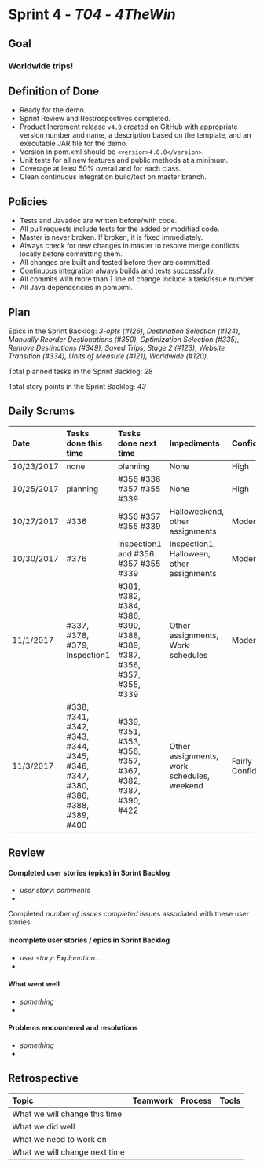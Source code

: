 # Sprint 4 - *T04* - *4TheWin*

## Goal

### Worldwide trips!

## Definition of Done

* Ready for the demo.
* Sprint Review and Restrospectives completed.
* Product Increment release `v4.0` created on GitHub with appropriate version number and name, a description based on the template, and an executable JAR file for the demo.
* Version in pom.xml should be `<version>4.0.0</version>`.
* Unit tests for all new features and public methods at a minimum.
* Coverage at least 50% overall and for each class.
* Clean continuous integration build/test on master branch.

## Policies

* Tests and Javadoc are written before/with code.  
* All pull requests include tests for the added or modified code.
* Master is never broken.  If broken, it is fixed immediately.
* Always check for new changes in master to resolve merge conflicts locally before committing them.
* All changes are built and tested before they are committed.
* Continuous integration always builds and tests successfully.
* All commits with more than 1 line of change include a task/issue number.
* All Java dependencies in pom.xml.

## Plan 

Epics in the Sprint Backlog: *3-opts (#126), Destination Selection (#124), Manually Reorder Destionations (#350), Optimization Selection (#335), Remove Destinations (#349), Saved Trips, Stage 2 (#123), Website Transition (#334), Units of Measure (#121), Worldwide (#120)*.  

Total planned tasks in the Sprint Backlog: *28* 

Total story points in the Sprint Backlog: *43*

## Daily Scrums

Date | Tasks done this time | Tasks done next time | Impediments | Confidence
:--- | :--- | :--- | :--- | :---
10/23/2017 | none | planning| None | High
10/25/2017 |planning | #356 #336 #357 #355 #339| None | High
10/27/2017 |#336| #356 #357 #355 #339| Halloweekend, other assignments | Moderate
10/30/2017 |#376| Inspection1 and #356 #357 #355 #339| Inspection1, Halloween, other assignments | Moderate
11/1/2017 |#337, #378, #379, Inspection1| #381, #382, #384, #386, #390, #388, #389, #387, #356, #357, #355, #339| Other assignments, Work schedules | Moderate
11/3/2017 |#338, #341, #342, #343, #344, #345, #346, #347, #380, #386, #388, #389, #400 |#339, #351, #353, #356, #357, #367, #382, #387, #390, #422| Other assignments, work schedules, weekend | Fairly Confident


## Review

#### Completed user stories (epics) in Sprint Backlog 
* *user story*:  *comments*
* 

Completed *number of issues completed* issues associated with these user stories.

#### Incomplete user stories / epics in Sprint Backlog 
* *user story*: *Explanation...*
*

#### What went well
* *something*
*

#### Problems encountered and resolutions
* *something*
*

## Retrospective

Topic | Teamwork | Process | Tools
:--- | :--- | :--- | :---
What we will change this time |  |  | 
What we did well |  |  | 
What we need to work on |  |  |
What we will change next time |  |  | 
